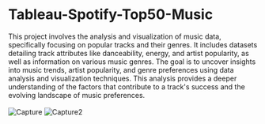 # Tableau-Spotify-Top50-Music

This project involves the analysis and visualization of music data, specifically focusing on popular tracks and their genres. It includes datasets detailing track attributes like danceability, energy, and artist popularity, as well as information on various music genres. The goal is to uncover insights into music trends, artist popularity, and genre preferences using data analysis and visualization techniques. This analysis provides a deeper understanding of the factors that contribute to a track's success and the evolving landscape of music preferences.
<br><br>
![Capture](https://github.com/fdurmaz1/SQL_Company_project/assets/133916817/b3ff8aea-0897-434e-9abe-700291777841)
![Capture2](https://github.com/fdurmaz1/SQL_Company_project/assets/133916817/a3d9893b-77d7-459e-a6c4-46b127a5a1b9)

